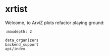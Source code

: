 # xrtist

Welcome, to ArviZ plots refactor playing ground:

```{toctree}
:maxdepth: 2

data_organizers
backend_support
api/index
```
